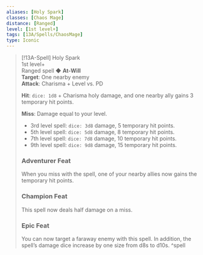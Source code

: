 ```yaml
---
aliases: [Holy Spark]
classes: [Chaos Mage]
distance: [Ranged]
level: [1st level+]
tags: [13A/Spells/ChaosMage]
type: Iconic
---
```


> [!13A-Spell] Holy Spark  
> 1st level+  
> Ranged spell ◆ **At-Will**  
> **Target**: One nearby enemy  
> **Attack**: Charisma + Level vs. PD  
>
> **Hit**: `dice: 1d8` + Charisma holy damage, and one nearby ally gains 3 temporary hit points.
>
> **Miss**: Damage equal to your level.
>
> - 3rd level spell: `dice: 3d8` damage, 5 temporary hit points.
> - 5th level spell: `dice: 5d8` damage, 8 temporary hit points.
> - 7th level spell: `dice: 7d8` damage, 10 temporary hit points.
> - 9th level spell: `dice: 9d8` damage, 15 temporary hit points.
>
> ### Adventurer Feat
> When you miss with the spell, one of your nearby allies now gains the temporary hit points.
>
> ### Champion Feat
> This spell now deals half damage on a miss.
>
> ### Epic Feat
> You can now target a faraway enemy with this spell. In addition, the spell’s damage dice increase by one size from d8s to d10s.
^spell
